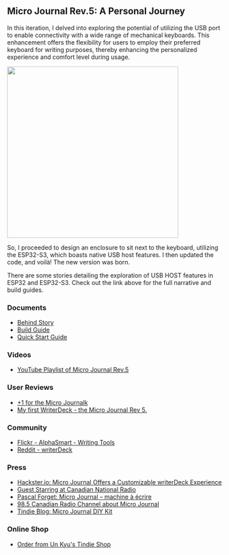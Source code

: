 

## Micro Journal Rev.5: A Personal Journey

In this iteration, I delved into exploring the potential of utilizing the USB port to enable connectivity with a wide range of mechanical keyboards. This enhancement offers the flexibility for users to employ their preferred keyboard for writing purposes, thereby enhancing the personalized experience and comfort level during usage.

<img src="./images/001.jpg" width="400">

So, I proceeded to design an enclosure to sit next to the keyboard, utilizing the ESP32-S3, which boasts native USB host features. I then updated the code, and voilà! The new version was born.

There are some stories detailing the exploration of USB HOST features in ESP32 and ESP32-S3. Check out the link above for the full narrative and build guides.


### Documents 

* [Behind Story](/story.md)
* [Build Guide](./build-guide.md)
* [Quick Start Guide](/quickstart/readme.md)

### Videos

* [YouTube Playlist of Micro Journal Rev.5](https://www.youtube.com/playlist?list=PLrUXYLEnAaNT9xCD-dFa0QLdjVJLV7N7T)


### User Reviews

* [+1 for the Micro Journalk](https://www.reddit.com/r/writerDeck/comments/1cyvjsf/1_for_the_micro_journal/)
* [My first WriterDeck - the Micro Journal Rev 5.](https://www.reddit.com/r/writerDeck/comments/1cytyq6/my_first_writerdeck_the_micro_journal_rev_5/)


### Community

* [Flickr - AlphaSmart - Writing Tools](https://www.flickr.com/groups/alphasmart/discuss/72157721921183163/)
* [Reddit - writerDeck](https://www.reddit.com/r/writerDeck/)


### Press

* [Hackster.io: Micro Journal Offers a Customizable writerDeck Experience](https://www.hackster.io/news/micro-journal-offers-a-customizable-writerdeck-experience-4ffbf773f3ec)
* [Guest Starring at Canadian National Radio](https://ici.radio-canada.ca/nouvelle/2080542/telephone-idiot-minimaliste-dumbphone)
* [Pascal Forget: Micro Journal – machine à écrire](https://www.pascalforget.com/micro-journal/)
* [98.5 Canadian Radio Channel about Micro Journal](https://www.985fm.ca/audio/632913/un-clavier-ergonomique-ideal-pour-le-teletravail)
* [Tindie Blog: Micro Journal DIY Kit](https://blog.tindie.com/2024/11/micro-journal-diy-kit/)



### Online Shop

* [Order from Un Kyu's Tindie Shop](https://www.tindie.com/stores/unkyulee/)


